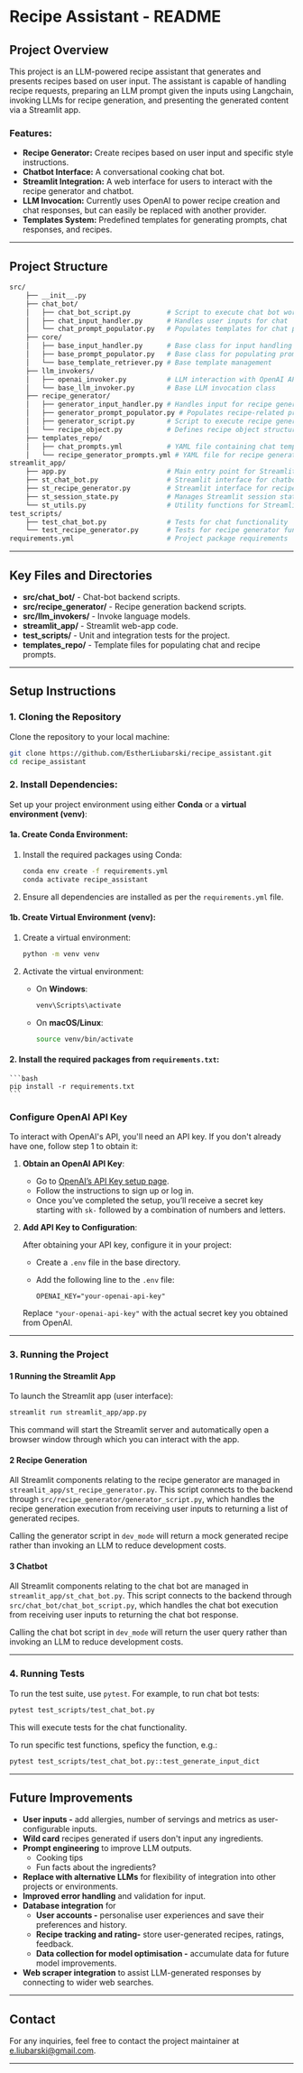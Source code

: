 # Recipe Assistant - README

## Project Overview

This project is an LLM-powered recipe assistant that generates and presents recipes based on user input. The assistant is capable of handling recipe requests, preparing an LLM prompt given the inputs using Langchain, invoking LLMs for recipe generation, and presenting the generated content via a Streamlit app.

### Features:
- **Recipe Generator:** Create recipes based on user input and specific style instructions.
- **Chatbot Interface:** A conversational cooking chat bot.
- **Streamlit Integration:** A web interface for users to interact with the recipe generator and chatbot.
- **LLM Invocation:** Currently uses OpenAI to power recipe creation and chat responses, but can easily be replaced with another provider.
- **Templates System:** Predefined templates for generating prompts, chat responses, and recipes.

---

## Project Structure

```bash
src/
    ├── __init__.py
    ├── chat_bot/
    │   ├── chat_bot_script.py         # Script to execute chat bot workflow 
    │   ├── chat_input_handler.py      # Handles user inputs for chat
    │   └── chat_prompt_populator.py   # Populates templates for chat prompts
    ├── core/
    │   ├── base_input_handler.py      # Base class for input handling
    │   ├── base_prompt_populator.py   # Base class for populating prompts
    │   └── base_template_retriever.py # Base template management
    ├── llm_invokers/
    │   ├── openai_invoker.py          # LLM interaction with OpenAI API
    │   └── base_llm_invoker.py        # Base LLM invocation class
    ├── recipe_generator/
    │   ├── generator_input_handler.py # Handles input for recipe generation
    │   ├── generator_prompt_populator.py # Populates recipe-related prompts
    │   ├── generator_script.py        # Script to execute recipe generator workflow 
    │   └── recipe_object.py           # Defines recipe object structure
    ├── templates_repo/
    │   ├── chat_prompts.yml           # YAML file containing chat templates
    │   └── recipe_generator_prompts.yml # YAML file for recipe generation templates
streamlit_app/
    ├── app.py                         # Main entry point for Streamlit app
    ├── st_chat_bot.py                 # Streamlit interface for chatbot
    ├── st_recipe_generator.py         # Streamlit interface for recipe generator
    ├── st_session_state.py            # Manages Streamlit session state
    └── st_utils.py                    # Utility functions for Streamlit app
test_scripts/
    ├── test_chat_bot.py               # Tests for chat functionality
    └── test_recipe_generator.py       # Tests for recipe generator functionality
requirements.yml                       # Project package requirements
```

---

## Key Files and Directories

- **src/chat_bot/** - Chat-bot backend scripts.
- **src/recipe_generator/** - Recipe generation backend scripts.
- **src/llm_invokers/** - Invoke language models.
- **streamlit_app/** - Streamlit web-app code.
- **test_scripts/** - Unit and integration tests for the project.
- **templates_repo/** - Template files for populating chat and recipe prompts.
---

## Setup Instructions

### 1. Cloning the Repository

Clone the repository to your local machine:

```bash
git clone https://github.com/EstherLiubarski/recipe_assistant.git
cd recipe_assistant
```

### 2. Install Dependencies:

Set up your project environment using either **Conda** or a **virtual environment (venv)**:

#### **1a. Create Conda Environment:**

1. Install the required packages using Conda:

    ```bash
    conda env create -f requirements.yml
    conda activate recipe_assistant
    ```

2. Ensure all dependencies are installed as per the `requirements.yml` file.

#### **1b. Create Virtual Environment (venv):**

1. Create a virtual environment:

    ```bash
    python -m venv venv
    ```

2. Activate the virtual environment:

   - On **Windows**:
     ```bash
     venv\Scripts\activate
     ```
   - On **macOS/Linux**:
     ```bash
     source venv/bin/activate
     ```

#### **2. Install the required packages from `requirements.txt`:**
    ```bash
    pip install -r requirements.txt
    ```
### Configure OpenAI API Key

To interact with OpenAI's API, you'll need an API key. If you don't already have one, follow step 1 to obtain it:

1. **Obtain an OpenAI API Key**:

   - Go to [OpenAI’s API Key setup page](https://platform.openai.com/docs/quickstart/step-2-set-up-your-api-key).
   - Follow the instructions to sign up or log in.
   - Once you’ve completed the setup, you’ll receive a secret key starting with `sk-` followed by a combination of numbers and letters.

2. **Add API Key to Configuration**:

   After obtaining your API key, configure it in your project:

   - Create a `.env` file in the base directory.
   - Add the following line to the `.env` file:

     ```plaintext
     OPENAI_KEY="your-openai-api-key"
     ```

   Replace `"your-openai-api-key"` with the actual secret key you obtained from OpenAI.

---

### 3. Running the Project

#### 1 Running the Streamlit App

To launch the Streamlit app (user interface):

```bash
streamlit run streamlit_app/app.py
```

This command will start the Streamlit server and automatically open a browser window through which you can interact with the app. 

#### 2 Recipe Generation

All Streamlit components relating to the recipe generator are managed in `streamlit_app/st_recipe_generator.py`. This script connects to the backend through `src/recipe_generator/generator_script.py`, which handles the recipe generation execution from receiving user inputs to returning a list of generated recipes. 

Calling the generator script in `dev_mode` will return a mock generated recipe rather than invoking an LLM to reduce development costs. 

#### 3 Chatbot

All Streamlit components relating to the chat bot are managed in `streamlit_app/st_chat_bot.py`. This script connects to the backend through `src/chat_bot/chat_bot_script.py`, which handles the chat bot execution from receiving user inputs to returning the chat bot response.

Calling the chat bot script in `dev_mode` will return the user query rather than invoking an LLM to reduce development costs. 

---

### 4. Running Tests

To run the test suite, use `pytest`. For example, to run chat bot tests:

```bash
pytest test_scripts/test_chat_bot.py
```

This will execute tests for the chat functionality.

To run specific test functions, speficy the function, e.g.:

```bash
pytest test_scripts/test_chat_bot.py::test_generate_input_dict
```

---

## Future Improvements

- **User inputs -** add allergies, number of servings and metrics as user-configurable inputs.
- **Wild card** recipes generated if users don't input any ingredients.
- **Prompt engineering** to improve LLM outputs.
    - Cooking tips
    - Fun facts about the ingredients? 
- **Replace with alternative LLMs** for flexibility of integration into other projects or environments.
- **Improved error handling** and validation for input.
- **Database integration** for
    - **User accounts -** personalise user experiences and save their preferences and history.
    - **Recipe tracking and rating-** store user-generated recipes, ratings, feedback.
    - **Data collection for model optimisation -** accumulate data for future model improvements.
- **Web scraper integration** to assist LLM-generated responses by connecting to wider web searches.
---


## Contact

For any inquiries, feel free to contact the project maintainer at e.liubarski@gmail.com.

---

